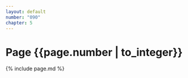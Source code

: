 ```yaml
---
layout: default
number: "090"
chapter: 5
---
```


# Page {{page.number | to_integer}}
{% include page.md %}
